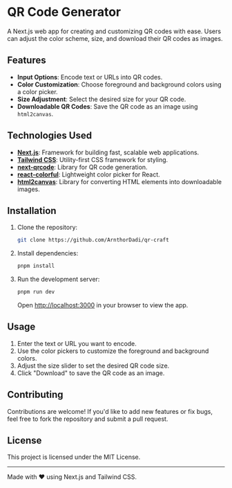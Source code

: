# QR Code Generator  

A Next.js web app for creating and customizing QR codes with ease. Users can adjust the color scheme, size, and download their QR codes as images.  

## Features  
- **Input Options**: Encode text or URLs into QR codes.  
- **Color Customization**: Choose foreground and background colors using a color picker.  
- **Size Adjustment**: Select the desired size for your QR code.  
- **Downloadable QR Codes**: Save the QR code as an image using `html2canvas`.  

## Technologies Used  
- **[Next.js](https://nextjs.org/)**: Framework for building fast, scalable web applications.  
- **[Tailwind CSS](https://tailwindcss.com/)**: Utility-first CSS framework for styling.  
- **[next-qrcode](https://github.com/bunlong/next-qrcode)**: Library for QR code generation.  
- **[react-colorful](https://github.com/omgovich/react-colorful)**: Lightweight color picker for React.  
- **[html2canvas](https://github.com/niklasvh/html2canvas)**: Library for converting HTML elements into downloadable images.  

## Installation  

1. Clone the repository:  
   ```bash
   git clone https://github.com/ArnthorDadi/qr-craft
   ```  

2. Install dependencies:
   ```bash
   pnpm install
   ```  

3. Run the development server:
   ```bash
   pnpm run dev
   ```  
   Open [http://localhost:3000](http://localhost:3000) in your browser to view the app.

## Usage

1. Enter the text or URL you want to encode.
2. Use the color pickers to customize the foreground and background colors.
3. Adjust the size slider to set the desired QR code size.
4. Click "Download" to save the QR code as an image.

## Contributing

Contributions are welcome! If you'd like to add new features or fix bugs, feel free to fork the repository and submit a
pull request.

## License

This project is licensed under the MIT License.

---  

Made with ❤️ using Next.js and Tailwind CSS.
